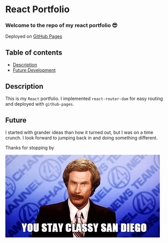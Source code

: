 # React Portfolio

### Welcome to the repo of my react portfolio 😎
Deployed on [GitHub Pages](https://its-jefe.github.io/react-portfolio/)

## Table of contents <br />
 - [Description](#description) <br />
 - [Future Development](#future) <br />

## Description 

This is my `React` portfolio. I implemented `react-router-dom` for easy routing and deployed with `github-pages`. 

## Future
I started with grander ideas than how it turned out, but I was on a time crunch. I look forward to jumping back in and doing something different.


Thanks for stopping by 

 ![Stay Clasy](./src/assets/Stay_Classy.gif)
